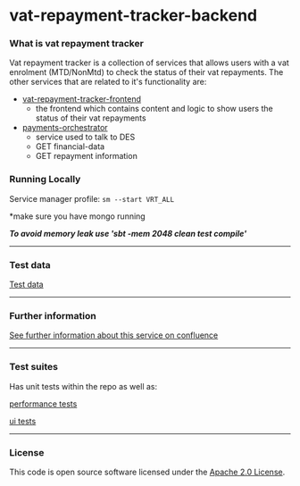 
# vat-repayment-tracker-backend

### What is vat repayment tracker

Vat repayment tracker is a collection of services that allows users with a vat enrolment (MTD/NonMtd) to check the status of their vat repayments.
The other services that are related to it's functionality are:
* [vat-repayment-tracker-frontend](https://github.com/hmrc/vat-repayment-tracker-frontend)
    * the frontend which contains content and logic to show users the status of their vat repayments
* [payments-orchestrator](https://github.com/hmrc/payments-orchestrator)
    * service used to talk to DES
    * GET financial-data 
    * GET repayment information


### Running Locally

Service manager profile: `sm --start VRT_ALL`

*make sure you have mongo running

***To avoid memory leak use 'sbt -mem 2048 clean test compile'***

---

### Test data
[Test data](https://confluence.tools.tax.service.gov.uk/display/OPS/VRT+Test+Data)

---

### Further information
[See further information about this service on confluence](https://confluence.tools.tax.service.gov.uk/display/OPS/VAT+repayment+tracker+backend)

---
### Test suites
Has unit tests within the repo as well as:

[performance tests](https://github.com/hmrc/vat-repayment-tracker-performance-tests)

[ui tests](https://github.com/hmrc/vat-repayment-tracker-ui-tests)

---


### License     

This code is open source software licensed under the [Apache 2.0 License]("http://www.apache.org/licenses/LICENSE-2.0.html").
